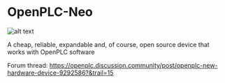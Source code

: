 # OpenPLC-Neo
![alt text](https://s3.amazonaws.com/files.websitetoolbox.com/203128/3537919)

A cheap, reliable, expandable and, of course, open source device that works with OpenPLC software

Forum thread:
https://openplc.discussion.community/post/openplc-new-hardware-device-9292586?&trail=15
